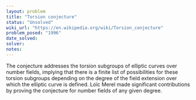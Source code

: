 ```yaml
---
layout: problem
title: "Torsion conjecture"
status: "Unsolved"
wiki_url: "https://en.wikipedia.org/wiki/Torsion_conjecture"
problem_posed: "1996"
date_solved:
solver:
notes:
---
```

The conjecture addresses the torsion subgroups of elliptic curves over number fields, implying that there is a finite list of possibilities for these torsion subgroups depending on the degree of the field extension over which the elliptic curve is defined. Loïc Merel made significant contributions by proving the conjecture for number fields of any given degree.